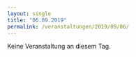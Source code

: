 ```yaml
---
layout: single
title: "06.09.2019"
permalink: /veranstaltungen/2019/09/06/
---
```


Keine Veranstaltung an diesem Tag.

